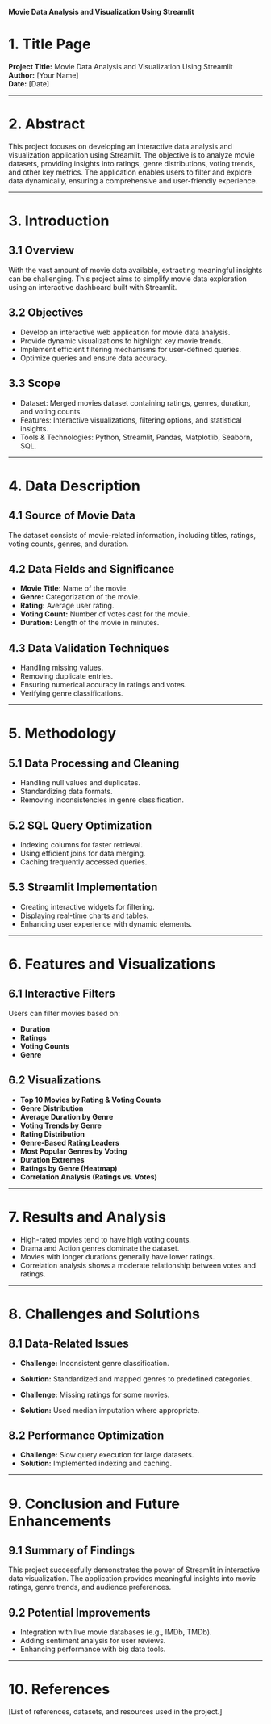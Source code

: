 **Movie Data Analysis and Visualization Using Streamlit**

# **1. Title Page**

**Project Title:** Movie Data Analysis and Visualization Using Streamlit\
**Author:** [Your Name]\
**Date:** [Date]

---

# **2. Abstract**

This project focuses on developing an interactive data analysis and visualization application using Streamlit. The objective is to analyze movie datasets, providing insights into ratings, genre distributions, voting trends, and other key metrics. The application enables users to filter and explore data dynamically, ensuring a comprehensive and user-friendly experience.

---

# **3. Introduction**

## **3.1 Overview**

With the vast amount of movie data available, extracting meaningful insights can be challenging. This project aims to simplify movie data exploration using an interactive dashboard built with Streamlit.

## **3.2 Objectives**

- Develop an interactive web application for movie data analysis.
- Provide dynamic visualizations to highlight key movie trends.
- Implement efficient filtering mechanisms for user-defined queries.
- Optimize queries and ensure data accuracy.

## **3.3 Scope**

- Dataset: Merged movies dataset containing ratings, genres, duration, and voting counts.
- Features: Interactive visualizations, filtering options, and statistical insights.
- Tools & Technologies: Python, Streamlit, Pandas, Matplotlib, Seaborn, SQL.

---

# **4. Data Description**

## **4.1 Source of Movie Data**

The dataset consists of movie-related information, including titles, ratings, voting counts, genres, and duration.

## **4.2 Data Fields and Significance**

- **Movie Title:** Name of the movie.
- **Genre:** Categorization of the movie.
- **Rating:** Average user rating.
- **Voting Count:** Number of votes cast for the movie.
- **Duration:** Length of the movie in minutes.

## **4.3 Data Validation Techniques**

- Handling missing values.
- Removing duplicate entries.
- Ensuring numerical accuracy in ratings and votes.
- Verifying genre classifications.

---

# **5. Methodology**

## **5.1 Data Processing and Cleaning**

- Handling null values and duplicates.
- Standardizing data formats.
- Removing inconsistencies in genre classification.

## **5.2 SQL Query Optimization**

- Indexing columns for faster retrieval.
- Using efficient joins for data merging.
- Caching frequently accessed queries.

## **5.3 Streamlit Implementation**

- Creating interactive widgets for filtering.
- Displaying real-time charts and tables.
- Enhancing user experience with dynamic elements.

---

# **6. Features and Visualizations**

## **6.1 Interactive Filters**

Users can filter movies based on:

- **Duration**
- **Ratings**
- **Voting Counts**
- **Genre**

## **6.2 Visualizations**

- **Top 10 Movies by Rating & Voting Counts**
- **Genre Distribution**
- **Average Duration by Genre**
- **Voting Trends by Genre**
- **Rating Distribution**
- **Genre-Based Rating Leaders**
- **Most Popular Genres by Voting**
- **Duration Extremes**
- **Ratings by Genre (Heatmap)**
- **Correlation Analysis (Ratings vs. Votes)**

---

# **7. Results and Analysis**

- High-rated movies tend to have high voting counts.
- Drama and Action genres dominate the dataset.
- Movies with longer durations generally have lower ratings.
- Correlation analysis shows a moderate relationship between votes and ratings.

---

# **8. Challenges and Solutions**

## **8.1 Data-Related Issues**

- **Challenge:** Inconsistent genre classification.

- **Solution:** Standardized and mapped genres to predefined categories.

- **Challenge:** Missing ratings for some movies.

- **Solution:** Used median imputation where appropriate.

## **8.2 Performance Optimization**

- **Challenge:** Slow query execution for large datasets.
- **Solution:** Implemented indexing and caching.

---

# **9. Conclusion and Future Enhancements**

## **9.1 Summary of Findings**

This project successfully demonstrates the power of Streamlit in interactive data visualization. The application provides meaningful insights into movie ratings, genre trends, and audience preferences.

## **9.2 Potential Improvements**

- Integration with live movie databases (e.g., IMDb, TMDb).
- Adding sentiment analysis for user reviews.
- Enhancing performance with big data tools.

---

# **10. References**

[List of references, datasets, and resources used in the project.]

